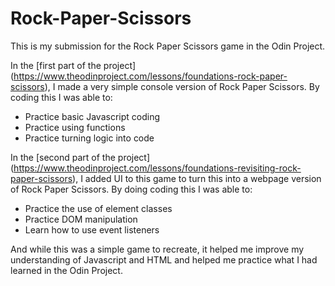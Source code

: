# Rock-Paper-Scissors
This is my submission for the Rock Paper Scissors game in the Odin Project.

In the [first part of the project] (https://www.theodinproject.com/lessons/foundations-rock-paper-scissors), I made a very simple console version of Rock Paper Scissors. By coding this I was able to:
- Practice basic Javascript coding
- Practice using functions
- Practice turning logic into code

In the [second part of the project] (https://www.theodinproject.com/lessons/foundations-revisiting-rock-paper-scissors), I added UI to this game to turn this into a webpage version of Rock Paper Scissors. By doing coding this I was able to:
- Practice the use of element classes
- Practice DOM manipulation
- Learn how to use event listeners

And while this was a simple game to recreate, it helped me improve my understanding of Javascript and HTML and helped me practice what I had learned in the Odin Project.